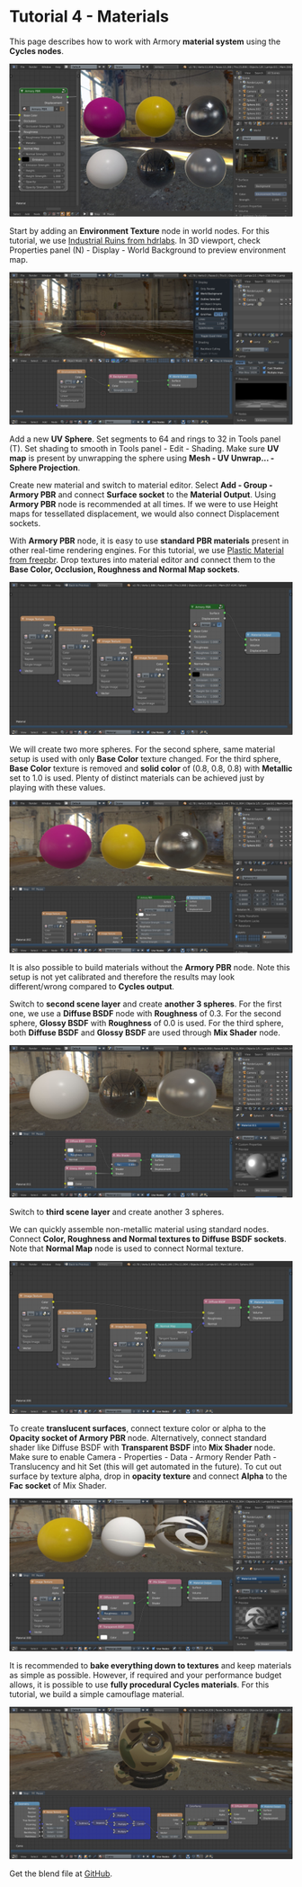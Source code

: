 # Tutorial 4 - Materials

This page describes how to work with Armory **material system** using the **Cycles nodes**.

![](img/scene4/0.jpg)

Start by adding an **Environment Texture** node in world nodes. For this tutorial, we use [Industrial Ruins from hdrlabs](http://www.hdrlabs.com/sibl/archive.html). In 3D viewport, check Properties panel (N) - Display - World Background to preview environment map.

![](img/scene4/1.jpg)

Add a new **UV Sphere**. Set segments to 64 and rings to 32 in Tools panel (T). Set shading to smooth in Tools panel - Edit - Shading. Make sure **UV map** is present by unwrapping the sphere using **Mesh - UV Unwrap... - Sphere Projection**.

Create new material and switch to material editor. Select **Add - Group - Armory PBR** and connect **Surface socket** to the **Material Output**. Using **Armory PBR** node is recommended at all times. If we were to use Height maps for tessellated displacement, we would also connect Displacement sockets.

With **Armory PBR** node, it is easy to use **standard PBR materials** present in other real-time rendering engines.
For this tutorial, we use [Plastic Material from freepbr](http://freepbr.com/materials/worn-scuffed-plastic-pbr-material/). Drop textures into material editor and connect them to the **Base Color, Occlusion, Roughness and Normal Map sockets**.

![](img/scene4/2.jpg)

We will create two more spheres. For the second sphere, same material setup is used with only **Base Color** texture changed. For the third sphere, **Base Color** texture is removed and **solid color** of (0.8, 0.8, 0.8) with **Metallic** set to 1.0 is used. Plenty of distinct materials can be achieved just by playing with these values.

![](img/scene4/3.jpg)

It is also possible to build materials without the **Armory PBR** node. Note this setup is not yet calibrated and therefore the results may look different/wrong compared to **Cycles output**.

Switch to **second scene layer** and create **another 3 spheres**. For the first one, we use a **Diffuse BSDF** node with **Roughness** of 0.3. For the second sphere, **Glossy BSDF** with **Roughness** of 0.0 is used. For the third sphere, both **Diffuse BSDF** and **Glossy BSDF** are used through **Mix Shader** node.

![](img/scene4/4.jpg)

Switch to **third scene layer** and create another 3 spheres.

We can quickly assemble non-metallic material using standard nodes. Connect **Color, Roughness and Normal textures to Diffuse BSDF sockets**. Note that **Normal Map** node is used to connect Normal texture.

![](img/scene4/5.jpg)

To create **translucent surfaces**, connect texture color or alpha to the **Opacity socket of Armory PBR** node. Alternatively, connect standard shader like Diffuse BSDF with **Transparent BSDF** into **Mix Shader** node. Make sure to enable Camera - Properties - Data - Armory Render Path - Translucency and hit Set (this will get automated in the future). To cut out surface by texture alpha, drop in **opacity texture** and connect **Alpha** to the **Fac socket** of Mix Shader.

![](img/scene4/6.jpg)

It is recommended to **bake everything down to textures** and keep materials as simple as possible. However, if required and your performance budget allows, it is possible to use **fully procedural Cycles materials**. For this tutorial, we build a simple camouflage material. 

![](img/scene4/7.jpg)

Get the blend file at [GitHub](https://github.com/armory3d/armory_examples/tree/master/scene4).
